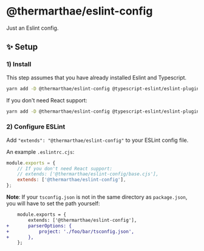 # @thermarthae/eslint-config

Just an Eslint config.

## ✨ Setup

### 1) Install

This step assumes that you have already installed Eslint and Typescript.

```bash
yarn add -D @thermarthae/eslint-config @typescript-eslint/eslint-plugin @typescript-eslint/parser eslint-plugin-import eslint-plugin-jsx-a11y eslint-plugin-react eslint-plugin-react-hooks eslint-plugin-simple-import-sort @stylistic/eslint-plugin
```

If you don't need React support:

```bash
yarn add -D @thermarthae/eslint-config @typescript-eslint/eslint-plugin @typescript-eslint/parser eslint-plugin-import eslint-plugin-simple-import-sort @stylistic/eslint-plugin
```

### 2) Configure ESLint

Add `"extends": "@thermarthae/eslint-config"` to your ESLint config file.

An example `.eslintrc.cjs`:

```js
module.exports = {
	// If you don't need React support:
	// extends: ['@thermarthae/eslint-config/base.cjs'],
	extends: ['@thermarthae/eslint-config'],
};
```

**Note**: If your `tsconfig.json` is not in the same directory as `package.json`, you will have to set the path yourself:

```diff
	module.exports = {
		extends: ['@thermarthae/eslint-config'],
+		parserOptions: {
+			project: './foo/bar/tsconfig.json',
+		},
	};
```
